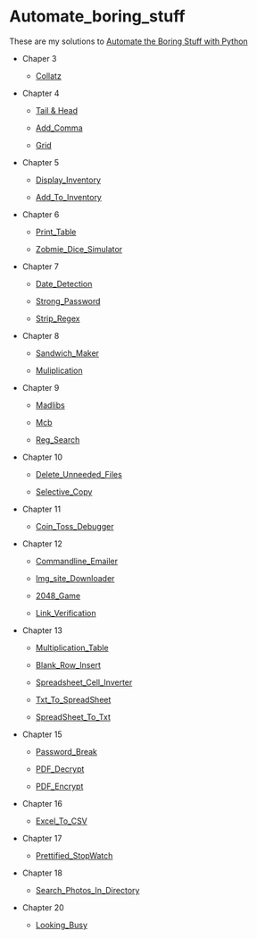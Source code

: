 # Automate_boring_stuff

These are my solutions to [Automate the Boring Stuff with Python](https://automatetheboringstuff.com) 

- Chaper 3 

  - [Collatz](https://github.com/yckfowa/Automate_boring_stuff/blob/main/Ch.3/collatz.py)
  
- Chapter 4
 
  - [Tail & Head](https://github.com/yckfowa/Automate_boring_stuff/blob/main/Ch.4/Tail%20%26%20Head.py)
  
  - [Add_Comma](https://github.com/yckfowa/Automate_boring_stuff/blob/main/Ch.4/add_comma.py)
 
  - [Grid](https://github.com/yckfowa/Automate_boring_stuff/blob/main/Ch.4/grid.py)
 
- Chapter 5 

  - [Display_Inventory](https://github.com/yckfowa/Automate_boring_stuff/blob/main/Ch.5/displayInventory.py)
 
  - [Add_To_Inventory](https://github.com/yckfowa/Automate_boring_stuff/blob/main/Ch.5/addToInventory.py)

- Chapter 6 

  - [Print_Table](https://github.com/yckfowa/Automate_boring_stuff/blob/main/Ch.6/printTable.py)

  - [Zobmie_Dice_Simulator](https://github.com/yckfowa/Automate_boring_stuff/blob/main/Ch.6/zombie_dice.py)

- Chapter 7 

  - [Date_Detection](https://github.com/yckfowa/Automate_boring_stuff/blob/main/Ch.7/Date_detection.py)

  - [Strong_Password](https://github.com/yckfowa/Automate_boring_stuff/blob/main/Ch.7/Strong_password.py)
  
  - [Strip_Regex](https://github.com/yckfowa/Automate_boring_stuff/blob/main/Ch.7/stripRegex.py)

- Chapter 8 

  - [Sandwich_Maker](https://github.com/yckfowa/Automate_boring_stuff/blob/main/Ch.8/Sandwich_maker.py)

  - [Muliplication](https://github.com/yckfowa/Automate_boring_stuff/blob/main/Ch.8/Muliplication.py)

- Chapter 9 

  - [Madlibs](https://github.com/yckfowa/Automate_boring_stuff/blob/main/Ch.9/Madlibs/Madlibs.py)

  - [Mcb](https://github.com/yckfowa/Automate_boring_stuff/blob/main/Ch.9/mcb/mcb.py)
  
  - [Reg_Search](https://github.com/yckfowa/Automate_boring_stuff/blob/main/Ch.9/regex_search/re.search.py)

- Chapter 10 

  - [Delete_Unneeded_Files](https://github.com/yckfowa/Automate_boring_stuff/blob/main/Ch.10/Delete%20unneeded%20files.py)

  - [Selective_Copy](https://github.com/yckfowa/Automate_boring_stuff/blob/main/Ch.10/selective_copy.py)

- Chapter 11 

  - [Coin_Toss_Debugger](https://github.com/yckfowa/Automate_boring_stuff/blob/main/Ch.11/Coin_toss_debug.py)

- Chapter 12 

  - [Commandline_Emailer](https://github.com/yckfowa/Automate_boring_stuff/blob/main/Ch.12/commandline_emailer.py)

  - [Img_site_Downloader](https://github.com/yckfowa/Automate_boring_stuff/blob/main/Ch.12/img_site_downloader.py)
  
  - [2048_Game](https://github.com/yckfowa/Automate_boring_stuff/blob/main/Ch.12/2048_game.py)

  - [Link_Verification](https://github.com/yckfowa/Automate_boring_stuff/blob/main/Ch.12/link%20verification.py)

- Chapter 13 

  - [Multiplication_Table](https://github.com/yckfowa/Automate_boring_stuff/blob/main/Ch.13/multiplication_table.py)

  - [Blank_Row_Insert](https://github.com/yckfowa/Automate_boring_stuff/blob/main/Ch.13/blank_row_insert.py)
  
  - [Spreadsheet_Cell_Inverter](https://github.com/yckfowa/Automate_boring_stuff/blob/main/Ch.13/spreadsheet_cell_inverter.py)

  - [Txt_To_SpreadSheet](https://github.com/yckfowa/Automate_boring_stuff/blob/main/Ch.13/text_to_spreadsheet.py)

  - [SpreadSheet_To_Txt](https://github.com/yckfowa/Automate_boring_stuff/blob/main/Ch.13/spreadsheet_to_text.py)

- Chapter 15  

  - [Password_Break](https://github.com/yckfowa/Automate_boring_stuff/blob/main/Ch.15/password_break.py)

  - [PDF_Decrypt](https://github.com/yckfowa/Automate_boring_stuff/blob/main/Ch.15/pdf_decrypt.py)
  
  - [PDF_Encrypt](https://github.com/yckfowa/Automate_boring_stuff/blob/main/Ch.15/pdf_encrypt.py)

- Chapter 16 

  - [Excel_To_CSV](https://github.com/yckfowa/Automate_boring_stuff/blob/main/Ch.16/Excel_to_csv.py)

- Chapter 17 

  - [Prettified_StopWatch](https://github.com/yckfowa/Automate_boring_stuff/blob/main/Ch.17/prettified_stopwatch.py)

- Chapter 18 

  - [Search_Photos_In_Directory](https://github.com/yckfowa/Automate_boring_stuff/blob/main/Ch.19/search_photo_in_directory.py)

- Chapter 20 

  - [Looking_Busy](https://github.com/yckfowa/Automate_boring_stuff/blob/main/Ch.20/looking_busy.py)



  
